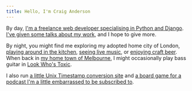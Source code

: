```yaml
---
title: Hello, I'm Craig Anderson
---
```


By day, [I'm a freelance web developer specialising in Python and Django](/work). [I've given some talks about my work](/talks), and I hope to give more.

By night, you might find me exploring my adopted home city of London, [playing around in the kitchen](https://www.pinterest.co.uk/craiga/things-i-cooked-that-were-great/), [seeing live music](https://www.songkick.com/users/craigeanderson), or [enjoying craft beer](https://untappd.com/user/craiganderson). When back in [my home town of Melbourne](/melbourne), I might occasionally play bass guitar in [Look Who's Toxic](http://lookwhostoxic.com).

I also run [a little Unix Timestamp conversion site](https://www.unixtimesta.mp) and [a board game for a podcast I'm a little embarrassed to be subscribed to](http://gagh.biz/game).
